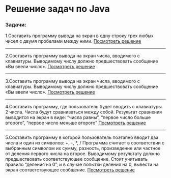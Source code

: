 # Решение задач по Java

### Задачи:
1.Составить программу вывода на экран в одну строку трех любых чисел с двумя пробелами между ними.
[Посмотреть решение](https://github.com/truffle-piece/java_assignments/blob/main/Program_1.java)
***
2.Составить программу вывода на экран числа, вводимого с клавиатуры. Выводимому числу должно предшествовать сообщение «Вы ввели число».
[Посмотреть решение](https://github.com/truffle-piece/java_assignments/blob/main/Program_2.java)
***
3.Составить программу вывода на экран числа, вводимого с клавиатуры. Выводимому числу должно предшествовать сообщение «Вы ввели число».
[Посмотреть решение](https://github.com/truffle-piece/java_assignments/blob/main/Program_3.java)
***
4.Составить программу, где пользователь будет вводить с клавиатуры 2 числа. Числа будут сравниваться между собой. Результат сравнения выводится на экран в виде: “числа равны”, “первое число больше второго”, “первое число меньше второго”
[Посмотреть решение](https://github.com/truffle-piece/java_assignments/blob/main/Program_4.java)
***
5.Составить программу в которой пользователь поэтапно вводит два числа и один из символов: +, -, *, /
Программа считает в соответствии с выбранным символом их сумму, разность, произведение или частное от деления первого числа на второе. Выводимому результату должно предшествовать соответствующее сообщение.
Стоит учитывать правило “деления на 0”, и в случае попытки деления на 0, вывести на экран соответствующее сообщение.
[Посмотреть решение](https://github.com/truffle-piece/java_assignments/blob/main/Program_5.java)

